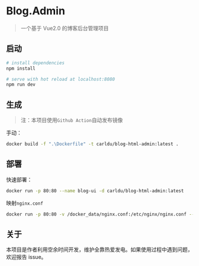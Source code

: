 # Blog.Admin

> 一个基于 Vue2.0 的博客后台管理项目

## 启动

``` bash
# install dependencies
npm install

# serve with hot reload at localhost:8080
npm run dev
```

## 生成

> 注：本项目使用`Github Action`自动发布镜像

手动：

```bash
docker build -f ".\Dockerfile" -t carldu/blog-html-admin:latest .
```

## 部署

快速部署：

```bash
docker run -p 80:80 --name blog-ui -d carldu/blog-html-admin:latest
```

映射`nginx.conf`

```bash
docker run -p 80:80 -v /docker_data/nginx.conf:/etc/nginx/nginx.conf --name blog-ui -d carldu/blog-html-admin:latest
```

## 关于

本项目是作者利用空余时间开发，维护全靠热爱发电。如果使用过程中遇到问题，欢迎报告 issue。
